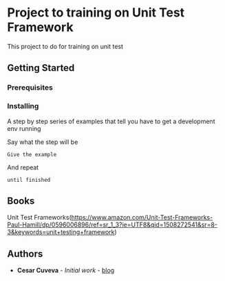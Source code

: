 # Project to training on Unit Test Framework

This project to do for training on unit test

## Getting Started



### Prerequisites



### Installing

A step by step series of examples that tell you have to get a development env running

Say what the step will be

```
Give the example
```

And repeat

```
until finished
```

## Books

Unit Test Frameworks(https://www.amazon.com/Unit-Test-Frameworks-Paul-Hamill/dp/0596006896/ref=sr_1_3?ie=UTF8&qid=1508272541&sr=8-3&keywords=unit+testing+framework) 

## Authors

* **Cesar Cuveva** - *Initial work* - [blog](http://ccuevam.com)

